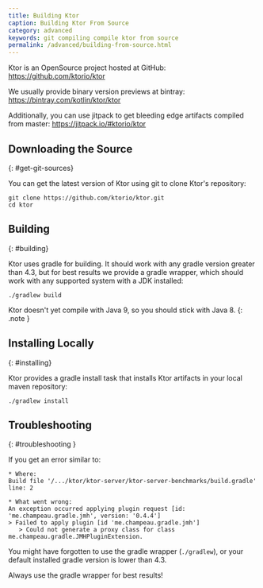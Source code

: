 ```yaml
---
title: Building Ktor
caption: Building Ktor From Source  
category: advanced
keywords: git compiling compile ktor from source
permalink: /advanced/building-from-source.html
---
```


Ktor is an OpenSource project hosted at GitHub:
<https://github.com/ktorio/ktor>

We usually provide binary version previews at bintray:
<https://bintray.com/kotlin/ktor/ktor>

Additionally, you can use jitpack to get bleeding edge artifacts compiled from master:
<https://jitpack.io/#ktorio/ktor>

## Downloading the Source
{: #get-git-sources}

You can get the latest version of Ktor using git to clone Ktor's repository:

```
git clone https://github.com/ktorio/ktor.git
cd ktor
```

## Building
{: #building}

Ktor uses gradle for building. It should work with any gradle version
greater than 4.3, but for best results we provide a gradle wrapper,
which should work with any supported system with a JDK installed: 

```
./gradlew build
```

Ktor doesn't yet compile with Java 9, so you should stick with Java 8.
{: .note }

## Installing Locally
{: #installing}

Ktor provides a gradle install task that installs Ktor artifacts in your
local maven repository:

```
./gradlew install
```

## Troubleshooting
{: #troubleshooting }

If you get an error similar to:

```
* Where:
Build file '/.../ktor/ktor-server/ktor-server-benchmarks/build.gradle' line: 2

* What went wrong:
An exception occurred applying plugin request [id: 'me.champeau.gradle.jmh', version: '0.4.4']
> Failed to apply plugin [id 'me.champeau.gradle.jmh']
   > Could not generate a proxy class for class me.champeau.gradle.JMHPluginExtension.
```

You might have forgotten to use the gradle wrapper (`./gradlew`), or your default installed
gradle version is lower than 4.3.

Always use the gradle wrapper for best results!
